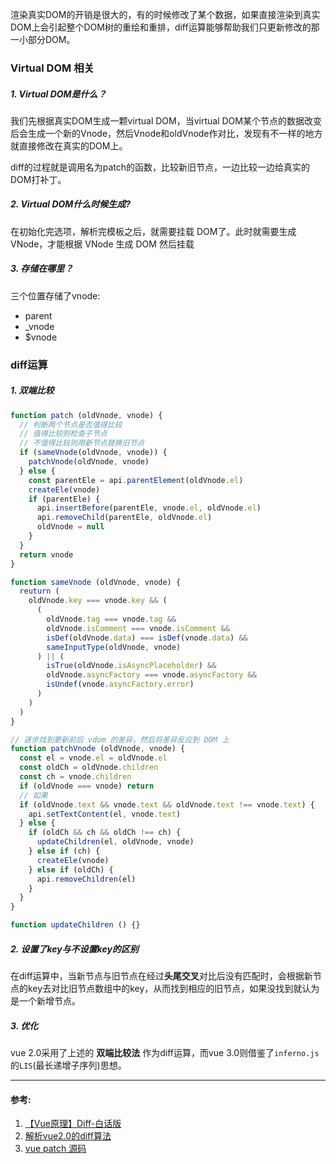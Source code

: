 渲染真实DOM的开销是很大的，有的时候修改了某个数据，如果直接渲染到真实DOM上会引起整个DOM树的重绘和重排，diff运算能够帮助我们只更新修改的那一小部分DOM。
### Virtual DOM 相关
##### 1. Virtual DOM是什么？
我们先根据真实DOM生成一颗virtual DOM，当virtual DOM某个节点的数据改变后会生成一个新的Vnode，然后Vnode和oldVnode作对比，发现有不一样的地方就直接修改在真实的DOM上。

diff的过程就是调用名为patch的函数，比较新旧节点，一边比较一边给真实的DOM打补丁。
##### 2. Virtual DOM什么时候生成?
在初始化完选项，解析完模板之后，就需要挂载 DOM了。此时就需要生成 VNode，才能根据 VNode 生成 DOM 然后挂载
##### 3. 存储在哪里？
三个位置存储了vnode:
- parent
- _vnode
- $vnode

### diff运算
##### 1. 双端比较
```js
function patch (oldVnode, vnode) {
  // 判断两个节点是否值得比较
  // 值得比较则检查子节点
  // 不值得比较则用新节点替换旧节点
  if (sameVnode(oldVnode, vnode)) {
    patchVnode(oldVnode, vnode)
  } else {
    const parentEle = api.parentElement(oldVnode.el)
    createEle(vnode)
    if (parentEle) {
      api.insertBefore(parentEle, vnode.el, oldVnode.el)
      api.removeChild(parentEle, oldVnode.el)
      oldVnode = null
    }
  }
  return vnode
}

function sameVnode (oldVnode, vnode) {
  reuturn (
    oldVnode.key === vnode.key && (
      (
        oldVnode.tag === vnode.tag &&
        oldVnode.isComment === vnode.isComment &&
        isDef(oldVnode.data) === isDef(vnode.data) &&
        sameInputType(oldVnode, vnode)
      ) || (
        isTrue(oldVnode.isAsyncPlaceholder) &&
        oldVnode.asyncFactory === vnode.asyncFactory &&
        isUndef(vnode.asyncFactory.error)
      )
    )
  )
}

// 逐步找到更新前后 vdom 的差异，然后将差异反应到 DOM 上
function patchVnode (oldVnode, vnode) {
  const el = vnode.el = oldVnode.el
  const oldCh = oldVnode.children
  const ch = vnode.children
  if (oldVnode === vnode) return
  // 如果
  if (oldVnode.text && vnode.text && oldVnode.text !== vnode.text) {
    api.setTextContent(el, vnode.text)
  } else {
    if (oldCh && ch && oldCh !== ch) {
      updateChildren(el, oldVnode, vnode)
    } else if (ch) {
      createEle(vnode)
    } else if (oldCh) {
      api.removeChildren(el)
    }
  }
}

function updateChildren () {}
```
##### 2. 设置了key与不设置key的区别
在diff运算中，当新节点与旧节点在经过**头尾交叉**对比后没有匹配时，会根据新节点的key去对比旧节点数组中的key，从而找到相应的旧节点，如果没找到就认为是一个新增节点。

##### 3. 优化
vue 2.0采用了上述的 **双端比较法** 作为diff运算，而vue 3.0则借鉴了`inferno.js`的`LIS`(最长递增子序列)思想。

___
#### 参考:
1. [【Vue原理】Diff-白话版](https://zhuanlan.zhihu.com/p/81752104)
2. [解析vue2.0的diff算法](https://github.com/aooy/blog/issues/2)
3. [vue patch 源码](https://github.com/vuejs/vue/blob/dev/src/core/vdom/patch.js)